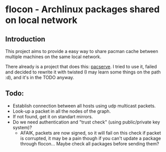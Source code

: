 flocon - Archlinux packages shared on local network
===================================================

Introduction
------------

This project aims to provide a easy way to share pacman cache between multiple
machines on the same local network.

There already is a project that does this: [pacserve][1]. I tried to use it,
failed and decided to rewrite it with twisted (I may learn some things on the
path :d), and it's in the TODO anyway.

Todo:
-----

* Establish connection between all hosts using udp multicast packets.
* Look-up a packet in all the nodes of the graph.
* If not found, get it on standart mirrors.
* Do we need authentication and "trust check" (using public/private key system)?
    - AFAIK, packets are now signed, so it will fail on this check if packet is
      corrupted, it may be a pain though if you can't update a package through
      flocon... Maybe check all packages before sending them?

[1]: http://xyne.archlinux.ca/projects/pacserve/
